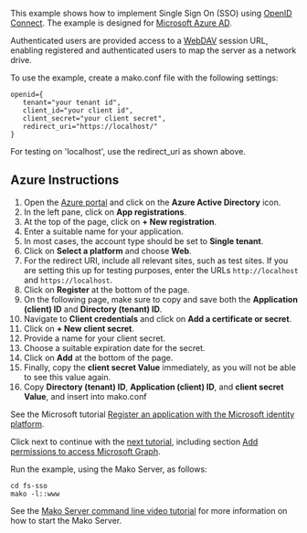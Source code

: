 This example shows how to implement Single Sign On (SSO) using
[OpenID Connect](https://openid.net/connect/).
The example is designed for [Microsoft Azure AD](https://portal.azure.com/).

Authenticated users are provided access to a
[WebDAV](https://realtimelogic.com/products/webdav/)
session URL, enabling registered and authenticated users to map the
server as a network drive.

To use the example, create a mako.conf file with the following
settings:

```
openid={
   tenant="your tenant id",
   client_id="your client id",
   client_secret="your client secret",
   redirect_uri="https://localhost/"
}
```

For testing on 'localhost', use the redirect_uri as shown above.

## Azure Instructions

1. Open the [Azure portal](https://portal.azure.com/) and click on the **Azure Active Directory** icon.
2. In the left pane, click on **App registrations**.
3. At the top of the page, click on **+ New registration**.
4. Enter a suitable name for your application.
5. In most cases, the account type should be set to **Single tenant**.
6. Click on **Select a platform** and choose **Web**.
7. For the redirect URI, include all relevant sites, such as test sites. If you are setting this up for testing purposes, enter the URLs `http://localhost` and `https://localhost`.
8. Click on **Register** at the bottom of the page.
9. On the following page, make sure to copy and save both the **Application (client) ID** and **Directory (tenant) ID**.
10. Navigate to **Client credentials** and click on **Add a certificate or secret**.
11. Click on **+ New client secret**.
12. Provide a name for your client secret.
13. Choose a suitable expiration date for the secret.
14. Click on **Add** at the bottom of the page.
15. Finally, copy the **client secret Value** immediately, as you will not be able to see this value again.
16. Copy **Directory (tenant) ID**, **Application (client) ID**, and **client secret Value**, and insert into mako.conf

See the Microsoft tutorial
[Register an application with the Microsoft identity platform](https://docs.microsoft.com/en-us/azure/active-directory/develop/quickstart-configure-app-expose-web-apis).

Click next to continue with the [next tutorial](https://docs.microsoft.com/en-us/azure/active-directory/develop/quickstart-configure-app-access-web-apis), including section
[Add permissions to access Microsoft Graph](https://docs.microsoft.com/en-us/azure/active-directory/develop/quickstart-configure-app-access-web-apis#add-permissions-to-access-microsoft-graph).

Run the example, using the Mako Server, as follows:

```
cd fs-sso
mako -l::www
```

See the
[Mako Server command line video tutorial](https://youtu.be/vwQ52ZC5RRg)
for more information on how to start the Mako Server.





